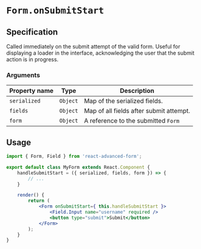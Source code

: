 # `Form.onSubmitStart`

## Specification
Called immediately on the submit attempt of the valid form. Useful for displaying a loader in the interface, acknowledging the user that the submit action is in progress.

### Arguments

| Property name | Type | Description |
| ------------- | ---- | ----------- |
| `serialized` | `Object` | Map of the serialized fields. |
| `fields` | `Object` | Map of all fields after submit attempt. |
| `form` | `Object` | A reference to the submitted `Form` |

## Usage
```jsx
import { Form, Field } from 'react-advanced-form';

export default class MyForm extends React.Component {
    handleSubmitStart = ({ serialized, fields, form }) => {
        // ...
    }

    render() {
        return (
            <Form onSubmitStart={ this.handleSubmitStart }>
                <Field.Input name="username" required />
                <button type="submit">Submit</button>
            </Form>
        );
    }
}
```
